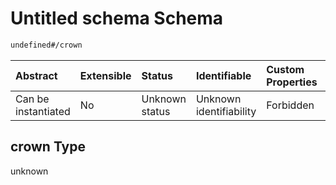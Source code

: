 # Untitled schema Schema

```txt
undefined#/crown
```



| Abstract            | Extensible | Status         | Identifiable            | Custom Properties | Additional Properties | Access Restrictions | Defined In                                                                |
| :------------------ | :--------- | :------------- | :---------------------- | :---------------- | :-------------------- | :------------------ | :------------------------------------------------------------------------ |
| Can be instantiated | No         | Unknown status | Unknown identifiability | Forbidden         | Allowed               | none                | [0.0.1.example.doc.json\*](0.0.1.example.doc.json "open original schema") |

## crown Type

unknown
